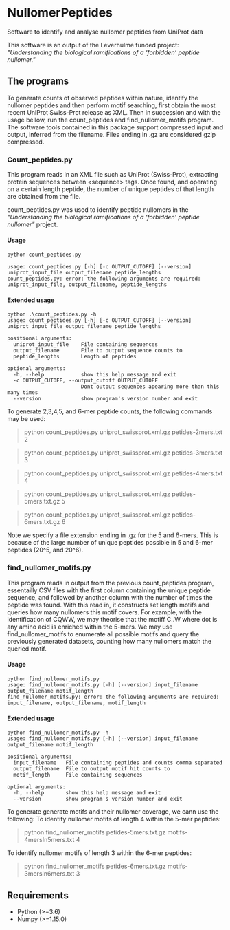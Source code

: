 # NullomerPeptides
Software to identify and analyse nullomer peptides from UniProt data

This software is an output of the Leverhulme funded project:
_"Understanding the biological ramifications of a ‘forbidden’ peptide nullomer."_

## The programs
To generate counts of observed peptides within nature, identify the nullomer peptides and then perform motif searching, first obtain the most recent UniProt Swiss-Prot release as XML. Then in succession and with the usage bellow, run the count_peptides and find_nullomer_motifs program. The software tools contained in this package support compressed input and output, inferred from the filename.  Files ending in .gz are considered gzip compressed.

### Count_peptides.py
This program reads in an XML file such as UniProt (Swiss-Prot), extracting protein sequences between \<sequence\> tags.  Once found, and operating on a certain length peptide, the number of unique peptides of that length are obtained from the file.

count_peptides.py was used to identify peptide nullomers in the _"Understanding the biological ramifications of a ‘forbidden’ peptide nullomer"_ project.

#### Usage
```
python count_peptides.py

usage: count_peptides.py [-h] [-c OUTPUT_CUTOFF] [--version] uniprot_input_file output_filename peptide_lengths
count_peptides.py: error: the following arguments are required: 
uniprot_input_file, output_filename, peptide_lengths
```
#### Extended usage
```
python .\count_peptides.py -h
usage: count_peptides.py [-h] [-c OUTPUT_CUTOFF] [--version] uniprot_input_file output_filename peptide_lengths

positional arguments:
  uniprot_input_file    File containing sequences
  output_filename       File to output sequence counts to
  peptide_lengths       Length of peptides

optional arguments:
  -h, --help            show this help message and exit
  -c OUTPUT_CUTOFF, --output_cutoff OUTPUT_CUTOFF
                        Dont output sequences apearing more than this many times
  --version             show program's version number and exit
```

To generate 2,3,4,5, and 6-mer peptide counts, the following commands may be used:
> python count_peptides.py uniprot_swissprot.xml.gz petides-2mers.txt 2

> python count_peptides.py uniprot_swissprot.xml.gz petides-3mers.txt 3

> python count_peptides.py uniprot_swissprot.xml.gz petides-4mers.txt 4

> python count_peptides.py uniprot_swissprot.xml.gz petides-5mers.txt.gz 5

> python count_peptides.py uniprot_swissprot.xml.gz petides-6mers.txt.gz 6

Note we specify a file extension ending in .gz for the 5 and 6-mers. This is because of the large number of unique peptides possible in 5 and 6-mer peptides (20^5, and 20^6).



### find_nullomer_motifs.py
This program reads in output from the previous count_peptides program, essentailly CSV files with the first column containing the unique peptide sequence, and followed by another column with the number of times the peptide was found.  With this read in, it constructs set length motifs and queries how many nullomers this motif covers.  For example, with the identification of CQWW, we may theorise that the motiff C..W where dot is any amino acid is enriched within the 5-mers.  We may use find_nullomer_motifs to enumerate all possible motifs and query the previously generated datasets, counting how many nullomers match the queried motif.

#### Usage
```
python find_nullomer_motifs.py
usage: find_nullomer_motifs.py [-h] [--version] input_filename output_filename motif_length
find_nullomer_motifs.py: error: the following arguments are required: input_filename, output_filename, motif_length
```
#### Extended usage
```
python find_nullomer_motifs.py -h
usage: find_nullomer_motifs.py [-h] [--version] input_filename output_filename motif_length

positional arguments:
  input_filename   File containing peptides and counts comma separated
  output_filename  File to output motif hit counts to
  motif_length     File containing sequences

optional arguments:
  -h, --help       show this help message and exit
  --version        show program's version number and exit
```

To generate generate motifs and their nullomer coverage, we cann use the following:
To identify nullomer motifs of length 4 within the 5-mer peptides:
> python find_nullomer_motifs petides-5mers.txt.gz motifs-4mersIn5mers.txt 4

To identify nullomer motifs of length 3 within the 6-mer peptides:
> python find_nullomer_motifs petides-6mers.txt.gz motifs-3mersIn6mers.txt 3


## Requirements
* Python (>=3.6)
* Numpy (>=1.15.0)






